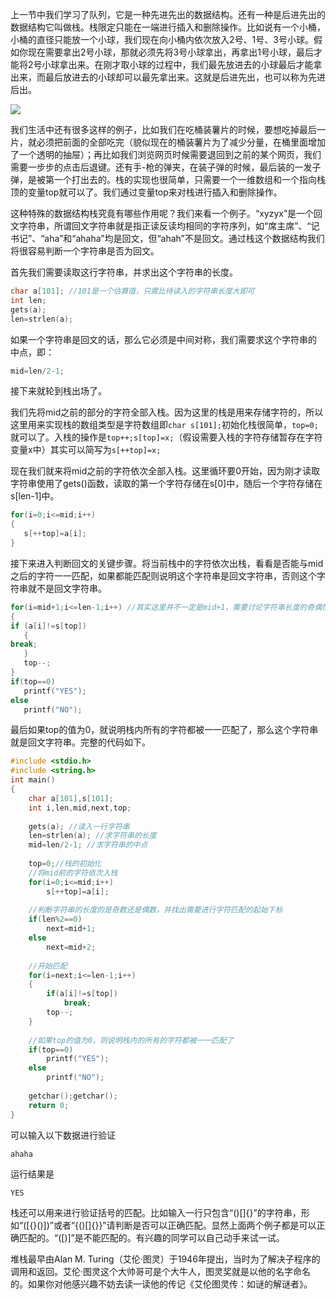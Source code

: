 上一节中我们学习了队列，它是一种先进先出的数据结构。还有一种是后进先出的数据结构它叫做栈。栈限定只能在一端进行插入和删除操作。比如说有一个小桶，小桶的直径只能放一个小球，我们现在向小桶内依次放入2号、1号、3号小球。假如你现在需要拿出2号小球，那就必须先将3号小球拿出，再拿出1号小球，最后才能将2号小球拿出来。在刚才取小球的过程中，我们最先放进去的小球最后才能拿出来，而最后放进去的小球却可以最先拿出来。这就是后进先出，也可以称为先进后出。

![](http://bbs.ahalei.com/data/attachment/forum/201403/17/103525ndyarovqcr7eohxx.png)

我们生活中还有很多这样的例子，比如我们在吃桶装薯片的时候，要想吃掉最后一片，就必须把前面的全部吃完（貌似现在的桶装薯片为了减少分量，在桶里面增加了一个透明的抽屉）；再比如我们浏览网页时候需要退回到之前的某个网页，我们需要一步步的点击后退键。还有手-枪的弹夹，在装子弹的时候，最后装的一发子弹，是被第一个打出去的。栈的实现也很简单，只需要一个一维数组和一个指向栈顶的变量top就可以了。我们通过变量top来对栈进行插入和删除操作。

这种特殊的数据结构栈究竟有哪些作用呢？我们来看一个例子。“xyzyx”是一个回文字符串，所谓回文字符串就是指正读反读均相同的字符序列，如“席主席”、“记书记”、“aha”和“ahaha”均是回文，但“ahah”不是回文。通过栈这个数据结构我们将很容易判断一个字符串是否为回文。

首先我们需要读取这行字符串，并求出这个字符串的长度。

```c
char a[101]; //101是一个估算值，只需比待读入的字符串长度大即可
int len;
gets(a);
len=strlen(a);
```

如果一个字符串是回文的话，那么它必须是中间对称，我们需要求这个字符串的 中点，即：

```c
mid=len/2-1;
```

接下来就轮到栈出场了。

我们先将mid之前的部分的字符全部入栈。因为这里的栈是用来存储字符的，所以这里用来实现栈的数组类型是字符数组即`char s[101];`初始化栈很简单，`top=0;`就可以了。入栈的操作是`top++;s[top]=x;`（假设需要入栈的字符存储暂存在字符变量x中）其实可以简写为`s[++top]=x;`

现在我们就来将mid之前的字符依次全部入栈。这里循环要0开始，因为刚才读取字符串使用了gets()函数，读取的第一个字符存储在s[0]中，随后一个字符存储在s[len-1]中。

```c
for(i=0;i<=mid;i++)
{
   s[++top]=a[i];
}
```

接下来进入判断回文的关键步骤。将当前栈中的字符依次出栈，看看是否能与mid之后的字符一一匹配，如果都能匹配则说明这个字符串是回文字符串，否则这个字符串就不是回文字符串。

```c
for(i=mid+1;i<=len-1;i++) //其实这里并不一定是mid+1，需要讨论字符串长度的奇偶性
{
if (a[i]!=s[top])
   {
break;
   }
   top--;
}
if(top==0)
   printf("YES");
else
   printf("NO");
```

最后如果top的值为0，就说明栈内所有的字符都被一一匹配了，那么这个字符串就是回文字符串。完整的代码如下。

```c
#include <stdio.h>
#include <string.h>
int main()
{
    char a[101],s[101];
    int i,len,mid,next,top;
                
    gets(a); //读入一行字符串
    len=strlen(a); //求字符串的长度
    mid=len/2-1; //求字符串的中点
                
    top=0;//栈的初始化
    //将mid前的字符依次入栈
    for(i=0;i<=mid;i++)
        s[++top]=a[i];
                
    //判断字符串的长度的是奇数还是偶数，并找出需要进行字符匹配的起始下标
    if(len%2==0)
        next=mid+1;
    else
        next=mid+2;
                               
    //开始匹配
    for(i=next;i<=len-1;i++)
    {
        if(a[i]!=s[top])
            break;
        top--;
    }
                
    //如果top的值为0，则说明栈内的所有的字符都被一一匹配了
    if(top==0)
        printf("YES");
    else
        printf("NO");
              
    getchar();getchar();
    return 0;
}
```

可以输入以下数据进行验证
```
ahaha
```

运行结果是

```
YES
```

栈还可以用来进行验证括号的匹配。比如输入一行只包含“()[]{}”的字符串，形如“([{}()])”或者“{()[]{}}”请判断是否可以正确匹配。显然上面两个例子都是可以正确匹配的。“([)]”是不能匹配的。有兴趣的同学可以自己动手来试一试。

堆栈最早由Alan M. Turing（艾伦·图灵）于1946年提出，当时为了解决子程序的调用和返回。艾伦·图灵这个大帅哥可是个大牛人，图灵奖就是以他的名字命名的。如果你对他感兴趣不妨去读一读他的传记《艾伦图灵传：如谜的解谜者》。